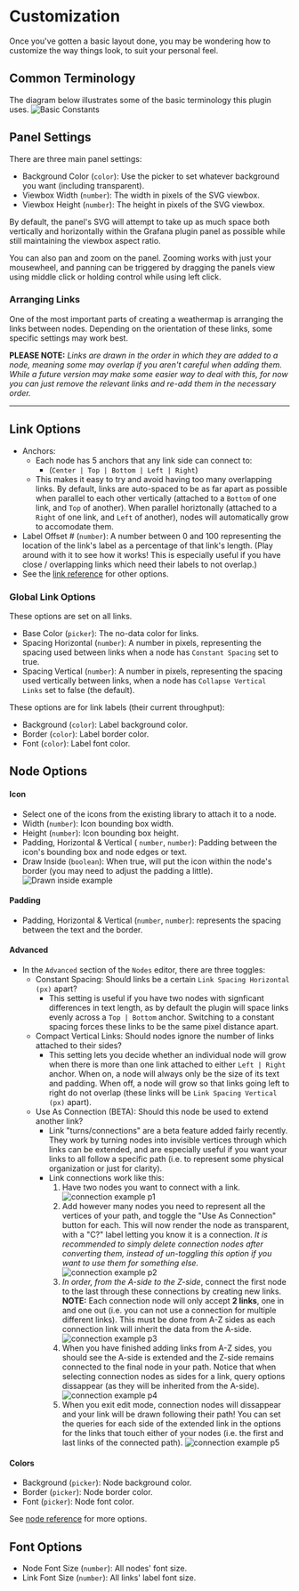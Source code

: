 # Customization

Once you've gotten a basic layout done, you may be wondering how to customize the way things look, to suit your personal feel.

## Common Terminology

The diagram below illustrates some of the basic terminology this plugin uses.
![Basic Constants](/img/customization/1-constants.png)

## Panel Settings

There are three main panel settings:

- Background Color (`color`): Use the picker to set whatever background you want (including transparent).
- Viewbox Width (`number`): The width in pixels of the SVG viewbox.
- Viewbox Height (`number`): The height in pixels of the SVG viewbox.

By default, the panel's SVG will attempt to take up as much space both vertically and horizontally within the Grafana plugin panel as possible while still maintaining the viewbox aspect ratio.

You can also pan and zoom on the panel. Zooming works with just your mousewheel, and panning can be triggered by dragging the panels view using middle click or holding control while using left click.

### Arranging Links

One of the most important parts of creating a weathermap is arranging the links between nodes. Depending on the orientation of these links, some specific settings may work best.

**PLEASE NOTE:** _Links are drawn in the order in which they are added to a node, meaning some may overlap if you aren't careful when adding them. While a future version may make some easier way to deal with this, for now you can just remove the relevant links and re-add them in the necessary order._

---

## Link Options

- Anchors:
    - Each node has 5 anchors that any link side can connect to:
        - (`Center | Top | Bottom | Left | Right`)
    - This makes it easy to try and avoid having too many overlapping links. By default, links are auto-spaced to be as far apart as possible when parallel to each other vertically (attached to a `Bottom` of one link, and `Top` of another). When parallel horiztonally (attached to a `Right` of one link, and `Left` of another), nodes will automatically grow to accomodate them.
- Label Offset # (`number`): A number between 0 and 100 representing the location of the link's label as a percentage of that link's length. (Play around with it to see how it works! This is especially useful if you have close / overlapping links which need their labels to not overlap.)
- See the [link reference](/reference/#link) for other options.

### Global Link Options

These options are set on all links.

- Base Color (`picker`): The no-data color for links.
- Spacing Horizontal (`number`): A number in pixels, representing the spacing used between links when a node has `Constant Spacing` set to true.
- Spacing Vertical (`number`): A number in pixels, representing the spacing used vertically between links, when a node has `Collapse Vertical Links` set to false (the default).

These options are for link labels (their current throughput):

- Background (`color`): Label background color.
- Border (`color`): Label border color.
- Font (`color`): Label font color.

## Node Options

#### Icon

- Select one of the icons from the existing library to attach it to a node.
- Width (`number`): Icon bounding box width.
- Height (`number`): Icon bounding box height.
- Padding, Horizontal & Vertical ( `number`, `number`): Padding between the icon's bounding box and node edges or text.
- Draw Inside (`boolean`): When true, will put the icon within the node's border (you may need to adjust the padding a little).
  ![Drawn inside example](/img/customization/2-icon-0.png)

#### Padding

- Padding, Horizontal & Vertical (`number`, `number`): represents the spacing between the text and the border.

#### Advanced

- In the `Advanced` section of the `Nodes` editor, there are three toggles:
  - Constant Spacing: Should links be a certain `Link Spacing Horizontal (px)` apart?
    - This setting is useful if you have two nodes with signficant differences in text length, as by default the plugin will space links evenly across a `Top | Bottom` anchor. Switching to a constant spacing forces these links to be the same pixel distance apart.
  - Compact Vertical Links: Should nodes ignore the number of links attached to their sides?
    - This setting lets you decide whether an individual node will grow when there is more than one link attached to either `Left | Right` anchor. When on, a node will always only be the size of its text and padding. When off, a node will grow so that links going left to right do not overlap (these links will be `Link Spacing Vertical (px)` apart).
  - Use As Connection (BETA): Should this node be used to extend another link?
    - Link "turns/connections" are a beta feature added fairly recently. They work by turning nodes into invisible vertices through which links can be extended, and are especially useful if you want your links to all follow a specific path (i.e. to represent some physical organization or just for clarity). 
    - Link connections work like this:
        1. Have two nodes you want to connect with a link.
            ![connection example p1](/img/customization/connect-1.png)
        2. Add however many nodes you need to represent all the vertices of your path, and toggle the "Use As Connection" button for each. This will now render the node as transparent, with a "C?" label letting you know it is a connection. *It is recommended to simply delete connection nodes after converting them, instead of un-toggling this option if you want to use them for something else.*
            ![connection example p2](/img/customization/connect-2.png)
        3. *In order, from the A-side to the Z-side*, connect the first node to the last through these connections by creating new links. **NOTE:** Each connection node will only accept **2 links**, one in and one out (i.e. you can not use a connection for multiple different links). This must be done from A-Z sides as each connection link will inherit the data from the A-side.
            ![connection example p3](/img/customization/connect-3.png)
        4. When you have finished adding links from A-Z sides, you should see the A-side is extended and the Z-side remains connected to the final node in your path. Notice that when selecting connection nodes as sides for a link, query options dissappear (as they will be inherited from the A-side).
            ![connection example p4](/img/customization/connect-4.png)
        5. When you exit edit mode, connection nodes will dissappear and your link will be drawn following their path! You can set the queries for each side of the extended link in the options for the links that touch either of your nodes (i.e. the first and last links of the connected path).
            ![connection example p5](/img/customization/connect-5.png)

#### Colors

- Background (`picker`): Node background color.
- Border (`picker`): Node border color.
- Font (`picker`): Node font color.

See [node reference](/reference/#node) for more options.

## Font Options

- Node Font Size (`number`): All nodes' font size.
- Link Font Size (`number`): All links' label font size.
